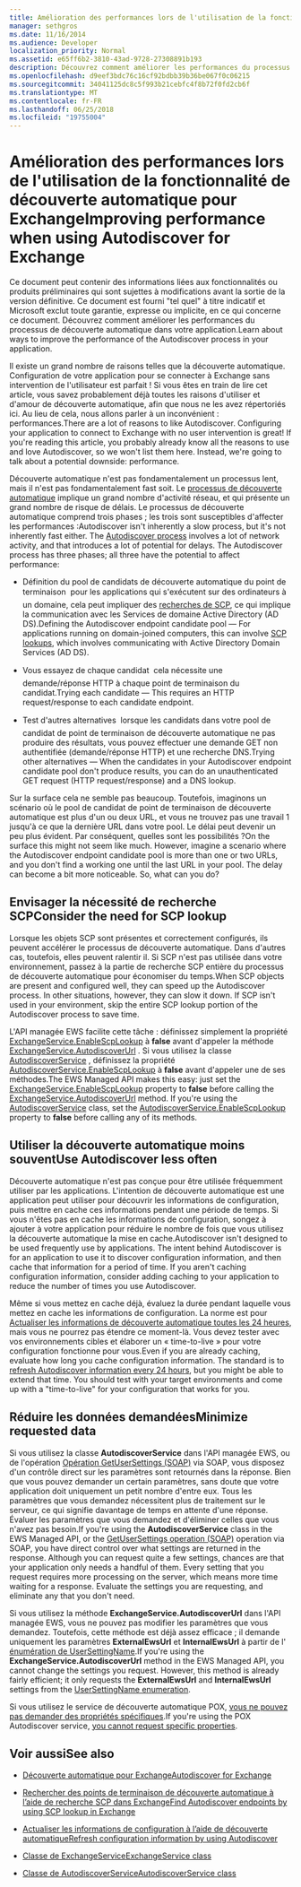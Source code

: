 ```yaml
---
title: Amélioration des performances lors de l'utilisation de la fonctionnalité de découverte automatique pour Exchange
manager: sethgros
ms.date: 11/16/2014
ms.audience: Developer
localization_priority: Normal
ms.assetid: e65ff6b2-3810-43ad-9728-27308891b193
description: Découvrez comment améliorer les performances du processus de découverte automatique dans votre application.
ms.openlocfilehash: d9eef3bdc76c16cf92bdbb39b36be067f0c06215
ms.sourcegitcommit: 34041125dc8c5f993b21cebfc4f8b72f0fd2cb6f
ms.translationtype: MT
ms.contentlocale: fr-FR
ms.lasthandoff: 06/25/2018
ms.locfileid: "19755004"
---
```

# <a name="improving-performance-when-using-autodiscover-for-exchange"></a><span data-ttu-id="20634-103">Amélioration des performances lors de l'utilisation de la fonctionnalité de découverte automatique pour Exchange</span><span class="sxs-lookup"><span data-stu-id="20634-103">Improving performance when using Autodiscover for Exchange</span></span>

<span data-ttu-id="20634-104">Ce document peut contenir des informations liées aux fonctionnalités ou produits préliminaires qui sont sujettes à modifications avant la sortie de la version définitive. Ce document est fourni "tel quel" à titre indicatif et Microsoft exclut toute garantie, expresse ou implicite, en ce qui concerne ce document. Découvrez comment améliorer les performances du processus de découverte automatique dans votre application.</span><span class="sxs-lookup"><span data-stu-id="20634-104">Learn about ways to improve the performance of the Autodiscover process in your application.</span></span>
  
<span data-ttu-id="20634-p101">Il existe un grand nombre de raisons telles que la découverte automatique. Configuration de votre application pour se connecter à Exchange sans intervention de l'utilisateur est parfait ! Si vous êtes en train de lire cet article, vous savez probablement déjà toutes les raisons d'utiliser et d'amour de découverte automatique, afin que nous ne les avez répertoriés ici. Au lieu de cela, nous allons parler à un inconvénient : performances.</span><span class="sxs-lookup"><span data-stu-id="20634-p101">There are a lot of reasons to like Autodiscover. Configuring your application to connect to Exchange with no user intervention is great! If you're reading this article, you probably already know all the reasons to use and love Autodiscover, so we won't list them here. Instead, we're going to talk about a potential downside: performance.</span></span>
  
<span data-ttu-id="20634-p102">Découverte automatique n'est pas fondamentalement un processus lent, mais il n'est pas fondamentalement fast soit. Le [processus de découverte automatique](autodiscover-for-exchange.md) implique un grand nombre d'activité réseau, et qui présente un grand nombre de risque de délais. Le processus de découverte automatique comprend trois phases ; les trois sont susceptibles d'affecter les performances :</span><span class="sxs-lookup"><span data-stu-id="20634-p102">Autodiscover isn't inherently a slow process, but it's not inherently fast either. The [Autodiscover process](autodiscover-for-exchange.md) involves a lot of network activity, and that introduces a lot of potential for delays. The Autodiscover process has three phases; all three have the potential to affect performance:</span></span> 
  
- <span data-ttu-id="20634-112">Définition du pool de candidats de découverte automatique du point de terminaison  pour les applications qui s'exécutent sur des ordinateurs à un domaine, cela peut impliquer des [recherches de SCP](how-to-find-autodiscover-endpoints-by-using-scp-lookup-in-exchange.md), ce qui implique la communication avec les Services de domaine Active Directory (AD DS).</span><span class="sxs-lookup"><span data-stu-id="20634-112">Defining the Autodiscover endpoint candidate pool — For applications running on domain-joined computers, this can involve [SCP lookups](how-to-find-autodiscover-endpoints-by-using-scp-lookup-in-exchange.md), which involves communicating with Active Directory Domain Services (AD DS).</span></span>
    
- <span data-ttu-id="20634-113">Vous essayez de chaque candidat  cela nécessite une demande/réponse HTTP à chaque point de terminaison du candidat.</span><span class="sxs-lookup"><span data-stu-id="20634-113">Trying each candidate — This requires an HTTP request/response to each candidate endpoint.</span></span>
    
- <span data-ttu-id="20634-114">Test d'autres alternatives  lorsque les candidats dans votre pool de candidat de point de terminaison de découverte automatique ne pas produire des résultats, vous pouvez effectuer une demande GET non authentifiée (demande/réponse HTTP) et une recherche DNS.</span><span class="sxs-lookup"><span data-stu-id="20634-114">Trying other alternatives — When the candidates in your Autodiscover endpoint candidate pool don't produce results, you can do an unauthenticated GET request (HTTP request/response) and a DNS lookup.</span></span>
    
<span data-ttu-id="20634-p103">Sur la surface cela ne semble pas beaucoup. Toutefois, imaginons un scénario où le pool de candidat de point de terminaison de découverte automatique est plus d'un ou deux URL, et vous ne trouvez pas une travail 1 jusqu'à ce que la dernière URL dans votre pool. Le délai peut devenir un peu plus évident. Par conséquent, quelles sont les possibilités ?</span><span class="sxs-lookup"><span data-stu-id="20634-p103">On the surface this might not seem like much. However, imagine a scenario where the Autodiscover endpoint candidate pool is more than one or two URLs, and you don't find a working one until the last URL in your pool. The delay can become a bit more noticeable. So, what can you do?</span></span>
  
## <a name="consider-the-need-for-scp-lookup"></a><span data-ttu-id="20634-119">Envisager la nécessité de recherche SCP</span><span class="sxs-lookup"><span data-stu-id="20634-119">Consider the need for SCP lookup</span></span>

<span data-ttu-id="20634-p104">Lorsque les objets SCP sont présentes et correctement configurés, ils peuvent accélérer le processus de découverte automatique. Dans d'autres cas, toutefois, elles peuvent ralentir il. Si SCP n'est pas utilisée dans votre environnement, passez à la partie de recherche SCP entière du processus de découverte automatique pour économiser du temps.</span><span class="sxs-lookup"><span data-stu-id="20634-p104">When SCP objects are present and configured well, they can speed up the Autodiscover process. In other situations, however, they can slow it down. If SCP isn't used in your environment, skip the entire SCP lookup portion of the Autodiscover process to save time.</span></span>
  
<span data-ttu-id="20634-p105">L'API managée EWS facilite cette tâche : définissez simplement la propriété [ExchangeService.EnableScpLookup](http://msdn.microsoft.com/en-us/library/microsoft.exchange.webservices.data.exchangeservice.enablescplookup%28v=exchg.80%29.aspx) à **false** avant d'appeler la méthode [ExchangeService.AutodiscoverUrl](http://msdn.microsoft.com/en-us/library/microsoft.exchange.webservices.data.exchangeservice.autodiscoverurl%28v=exchg.80%29.aspx) . Si vous utilisez la classe [AutodiscoverService](http://msdn.microsoft.com/en-us/library/microsoft.exchange.webservices.autodiscover.autodiscoverservice%28v=exchg.80%29.aspx) , définissez la propriété [AutodiscoverService.EnableScpLookup](http://msdn.microsoft.com/en-us/library/microsoft.exchange.webservices.autodiscover.autodiscoverservice.enablescplookup%28v=exchg.80%29.aspx) à **false** avant d'appeler une de ses méthodes.</span><span class="sxs-lookup"><span data-stu-id="20634-p105">The EWS Managed API makes this easy: just set the [ExchangeService.EnableScpLookup](http://msdn.microsoft.com/en-us/library/microsoft.exchange.webservices.data.exchangeservice.enablescplookup%28v=exchg.80%29.aspx) property to **false** before calling the [ExchangeService.AutodiscoverUrl](http://msdn.microsoft.com/en-us/library/microsoft.exchange.webservices.data.exchangeservice.autodiscoverurl%28v=exchg.80%29.aspx) method. If you're using the [AutodiscoverService](http://msdn.microsoft.com/en-us/library/microsoft.exchange.webservices.autodiscover.autodiscoverservice%28v=exchg.80%29.aspx) class, set the [AutodiscoverService.EnableScpLookup](http://msdn.microsoft.com/en-us/library/microsoft.exchange.webservices.autodiscover.autodiscoverservice.enablescplookup%28v=exchg.80%29.aspx) property to **false** before calling any of its methods.</span></span> 
  
## <a name="use-autodiscover-less-often"></a><span data-ttu-id="20634-125">Utiliser la découverte automatique moins souvent</span><span class="sxs-lookup"><span data-stu-id="20634-125">Use Autodiscover less often</span></span>

<span data-ttu-id="20634-p106">Découverte automatique n'est pas conçue pour être utilisée fréquemment utiliser par les applications. L'intention de découverte automatique est une application peut utiliser pour découvrir les informations de configuration, puis mettre en cache ces informations pendant une période de temps. Si vous n'êtes pas en cache les informations de configuration, songez à ajouter à votre application pour réduire le nombre de fois que vous utilisez la découverte automatique la mise en cache.</span><span class="sxs-lookup"><span data-stu-id="20634-p106">Autodiscover isn't designed to be used frequently use by applications. The intent behind Autodiscover is for an application to use it to discover configuration information, and then cache that information for a period of time. If you aren't caching configuration information, consider adding caching to your application to reduce the number of times you use Autodiscover.</span></span>
  
<span data-ttu-id="20634-p107">Même si vous mettez en cache déjà, évaluez la durée pendant laquelle vous mettez en cache les informations de configuration. La norme est pour [Actualiser les informations de découverte automatique toutes les 24 heures](how-to-refresh-configuration-information-by-using-autodiscover.md), mais vous ne pourrez pas étendre ce moment-là. Vous devez tester avec vos environnements cibles et élaborer un « time-to-live » pour votre configuration fonctionne pour vous.</span><span class="sxs-lookup"><span data-stu-id="20634-p107">Even if you are already caching, evaluate how long you cache configuration information. The standard is to [refresh Autodiscover information every 24 hours](how-to-refresh-configuration-information-by-using-autodiscover.md), but you might be able to extend that time. You should test with your target environments and come up with a "time-to-live" for your configuration that works for you.</span></span>
  
## <a name="minimize-requested-data"></a><span data-ttu-id="20634-132">Réduire les données demandées</span><span class="sxs-lookup"><span data-stu-id="20634-132">Minimize requested data</span></span>

<span data-ttu-id="20634-p108">Si vous utilisez la classe **AutodiscoverService** dans l'API managée EWS, ou de l'opération [Opération GetUserSettings (SOAP)](http://msdn.microsoft.com/library/758d965c-ef63-4de4-9120-e293abf14ff8%28Office.15%29.aspx) via SOAP, vous disposez d'un contrôle direct sur les paramètres sont retournés dans la réponse. Bien que vous pouvez demander un certain paramètres, sans doute que votre application doit uniquement un petit nombre d'entre eux. Tous les paramètres que vous demandez nécessitent plus de traitement sur le serveur, ce qui signifie davantage de temps en attente d'une réponse. Évaluer les paramètres que vous demandez et d'éliminer celles que vous n'avez pas besoin.</span><span class="sxs-lookup"><span data-stu-id="20634-p108">If you're using the **AutodiscoverService** class in the EWS Managed API, or the [GetUserSettings operation (SOAP)](http://msdn.microsoft.com/library/758d965c-ef63-4de4-9120-e293abf14ff8%28Office.15%29.aspx) operation via SOAP, you have direct control over what settings are returned in the response. Although you can request quite a few settings, chances are that your application only needs a handful of them. Every setting that you request requires more processing on the server, which means more time waiting for a response. Evaluate the settings you are requesting, and eliminate any that you don't need.</span></span> 
  
<span data-ttu-id="20634-p109">Si vous utilisez la méthode **ExchangeService.AutodiscoverUrl** dans l'API managée EWS, vous ne pouvez pas modifier les paramètres que vous demandez. Toutefois, cette méthode est déjà assez efficace ; il demande uniquement les paramètres **ExternalEwsUrl** et **InternalEwsUrl** à partir de l' [énumération de UserSettingName](http://msdn.microsoft.com/en-us/library/microsoft.exchange.webservices.autodiscover.usersettingname%28v=exchg.80%29.aspx).</span><span class="sxs-lookup"><span data-stu-id="20634-p109">If you're using the **ExchangeService.AutodiscoverUrl** method in the EWS Managed API, you cannot change the settings you request. However, this method is already fairly efficient; it only requests the **ExternalEwsUrl** and **InternalEwsUrl** settings from the [UserSettingName enumeration](http://msdn.microsoft.com/en-us/library/microsoft.exchange.webservices.autodiscover.usersettingname%28v=exchg.80%29.aspx).</span></span>
  
<span data-ttu-id="20634-139">Si vous utilisez le service de découverte automatique POX, [vous ne pouvez pas demander des propriétés spécifiques](autodiscover-for-exchange.md#bk_Options).</span><span class="sxs-lookup"><span data-stu-id="20634-139">If you're using the POX Autodiscover service, [you cannot request specific properties](autodiscover-for-exchange.md#bk_Options).</span></span>
  
## <a name="see-also"></a><span data-ttu-id="20634-140">Voir aussi</span><span class="sxs-lookup"><span data-stu-id="20634-140">See also</span></span>


- [<span data-ttu-id="20634-141">Découverte automatique pour Exchange</span><span class="sxs-lookup"><span data-stu-id="20634-141">Autodiscover for Exchange</span></span>](autodiscover-for-exchange.md)
    
- [<span data-ttu-id="20634-142">Rechercher des points de terminaison de découverte automatique à l’aide de recherche SCP dans Exchange</span><span class="sxs-lookup"><span data-stu-id="20634-142">Find Autodiscover endpoints by using SCP lookup in Exchange</span></span>](how-to-find-autodiscover-endpoints-by-using-scp-lookup-in-exchange.md)
    
- [<span data-ttu-id="20634-143">Actualiser les informations de configuration à l’aide de découverte automatique</span><span class="sxs-lookup"><span data-stu-id="20634-143">Refresh configuration information by using Autodiscover</span></span>](how-to-refresh-configuration-information-by-using-autodiscover.md)
    
- [<span data-ttu-id="20634-144">Classe de ExchangeService</span><span class="sxs-lookup"><span data-stu-id="20634-144">ExchangeService class</span></span>](http://msdn.microsoft.com/en-us/library/microsoft.exchange.webservices.data.exchangeservice%28v=exchg.80%29.aspx)
    
- [<span data-ttu-id="20634-145">Classe de AutodiscoverService</span><span class="sxs-lookup"><span data-stu-id="20634-145">AutodiscoverService class</span></span>](http://msdn.microsoft.com/en-us/library/microsoft.exchange.webservices.autodiscover.autodiscoverservice%28v=exchg.80%29.aspx)
    

